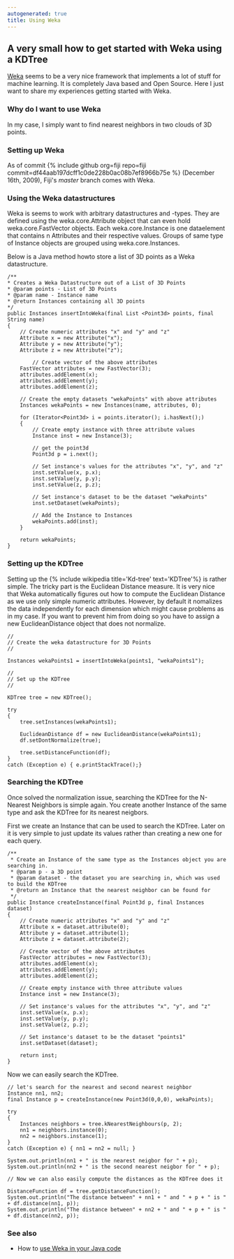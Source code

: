 ```yaml
---
autogenerated: true
title: Using Weka
---
```


A very small how to get started with Weka using a KDTree
--------------------------------------------------------

[Weka](http://sourceforge.net/projects/weka/) seems to be a very nice framework that implements a lot of stuff for machine learning. It is completely Java based and Open Source. Here I just want to share my experiences getting started with Weka.

### Why do I want to use Weka

In my case, I simply want to find nearest neighbors in two clouds of 3D points.

### Setting up Weka

As of commit {% include github org=fiji repo=fiji commit=df44aab197dcff1c0de228b0ac08b7ef8966b75e %} (December 16th, 2009), Fiji's *master* branch comes with Weka.

### Using the Weka datastructures

Weka is seems to work with arbitrary datastructures and -types. They are defined using the weka.core.Attribute object that can even hold weka.core.FastVector objects. Each weka.core.Instance is one dataelement that contains n Attributes and their respective values. Groups of same type of Instance objects are grouped using weka.core.Instances.

Below is a Java method howto store a list of 3D points as a Weka datastructure.

    /**
    * Creates a Weka Datastructure out of a List of 3D Points
    * @param points - List of 3D Points
    * @param name - Instance name
    * @return Instances containing all 3D points
    */
    public Instances insertIntoWeka(final List <Point3d> points, final String name)
    {       
        // Create numeric attributes "x" and "y" and "z"
        Attribute x = new Attribute("x");
        Attribute y = new Attribute("y");
        Attribute z = new Attribute("z");

            // Create vector of the above attributes
        FastVector attributes = new FastVector(3);
        attributes.addElement(x);
        attributes.addElement(y);
        attributes.addElement(z);

        // Create the empty datasets "wekaPoints" with above attributes
        Instances wekaPoints = new Instances(name, attributes, 0);

        for (Iterator<Point3d> i = points.iterator(); i.hasNext();)
        {
            // Create empty instance with three attribute values
            Instance inst = new Instance(3);

            // get the point3d
            Point3d p = i.next();

            // Set instance's values for the attributes "x", "y", and "z"
            inst.setValue(x, p.x);
            inst.setValue(y, p.y);
            inst.setValue(z, p.z);

            // Set instance's dataset to be the dataset "wekaPoints"
            inst.setDataset(wekaPoints);

            // Add the Instance to Instances
            wekaPoints.add(inst);
        }

        return wekaPoints;
    }

### Setting up the KDTree

Setting up the {% include wikipedia title='Kd-tree' text='KDTree'%} is rather simple. The tricky part is the Euclidean Distance measure. It is very nice that Weka automatically figures out how to compute the Euclidean Distance as we use only simple numeric attributes. However, by default it nomalizes the data independently for each dimension which might cause problems as in my case. If you want to prevent him from doing so you have to assign a new EuclideanDistance object that does not normalize.

    //
    // Create the weka datastructure for 3D Points
    //

    Instances wekaPoints1 = insertIntoWeka(points1, "wekaPoints1");

    //
    // Set up the KDTree
    //

    KDTree tree = new KDTree();     

    try
    {
        tree.setInstances(wekaPoints1);

        EuclideanDistance df = new EuclideanDistance(wekaPoints1);
        df.setDontNormalize(true);

        tree.setDistanceFunction(df);           
    }
    catch (Exception e) { e.printStackTrace();}

### Searching the KDTree

Once solved the normalization issue, searching the KDTree for the N-Nearest Neighbors is simple again. You create another Instance of the same type and ask the KDTree for its nearest neigbors.

First we create an Instance that can be used to search the KDTree. Later on it is very simple to just update its values rather than creating a new one for each query.

    /**
     * Create an Instance of the same type as the Instances object you are searching in.
     * @param p - a 3D point
     * @param dataset - the dataset you are searching in, which was used to build the KDTree
     * @return an Instance that the nearest neighbor can be found for
     */
    public Instance createInstance(final Point3d p, final Instances dataset)
    {
        // Create numeric attributes "x" and "y" and "z"
        Attribute x = dataset.attribute(0);
        Attribute y = dataset.attribute(1);
        Attribute z = dataset.attribute(2);

        // Create vector of the above attributes
        FastVector attributes = new FastVector(3);
        attributes.addElement(x);
        attributes.addElement(y);
        attributes.addElement(z);

        // Create empty instance with three attribute values
        Instance inst = new Instance(3);                

        // Set instance's values for the attributes "x", "y", and "z"
        inst.setValue(x, p.x);
        inst.setValue(y, p.y);
        inst.setValue(z, p.z);              

        // Set instance's dataset to be the dataset "points1"
        inst.setDataset(dataset);

        return inst;    
    }

Now we can easily search the KDTree.

    // let's search for the nearest and second nearest neighbor
    Instance nn1, nn2;
    final Instance p = createInstance(new Point3d(0,0,0), wekaPoints);

    try
    {
        Instances neighbors = tree.kNearestNeighbours(p, 2);
        nn1 = neighbors.instance(0);
        nn2 = neighbors.instance(1);                            
    }
    catch (Exception e) { nn1 = nn2 = null; }

    System.out.println(nn1 + " is the nearest neigbor for " + p);
    System.out.println(nn2 + " is the second nearest neigbor for " + p);

    // Now we can also easily compute the distances as the KDTree does it

    DistanceFunction df = tree.getDistanceFunction();
    System.out.println("The distance between" + nn1 + " and " + p + " is " + df.distance(nn1, p));
    System.out.println("The distance between" + nn2 + " and " + p + " is " + df.distance(nn2, p));

### See also

-   How to [use Weka in your Java code](http://weka.wikispaces.com/Use+Weka+in+your+Java+code)
